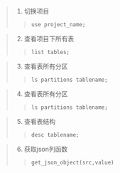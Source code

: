 > 1. 切换项目
>> ``` use project_name; ```

> 2. 查看项目下所有表
>>``` list tables; ```

> 3. 查看表所有分区
>>``` ls partitions tablename; ```


> 4. 查看表所有分区
>>``` ls partitions tablename; ```

> 5. 查看表结构
>>``` desc tablename; ```

> 6. 获取json列函数
>>``` get_json_object(src,value) ```
